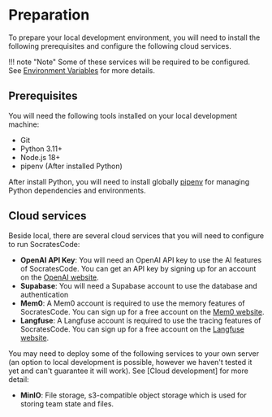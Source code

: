 # Preparation

To prepare your local development environment, you will need to install the following prerequisites and configure the following cloud services.

!!! note "Note"
    Some of these services will be required to be configured. See [Environment Variables](environment.md) for more details.

## Prerequisites

You will need the following tools installed on your local development machine:

- Git
- Python 3.11+
- Node.js 18+
- pipenv (After installed Python)

After install Python, you will need to install globally [pipenv](https://pipenv.pypa.io/en/latest/) for managing Python dependencies and environments.

## Cloud services

Beside local, there are several cloud services that you will need to configure to run SocratesCode:

- **OpenAI API Key**: You will need an OpenAI API key to use the AI features of SocratesCode. You can get an API key by signing up for an account on the [OpenAI website](https://platform.openai.com/signup).
- **Supabase**: You will need a Supabase account to use the database and authentication
- **Mem0**: A Mem0 account is required to use the memory features of SocratesCode. You can sign up for a free account on the [Mem0 website](https://www.mem0.ai/).
- **Langfuse**: A Langfuse account is required to use the tracing features of SocratesCode. You can sign up for a free account on the [Langfuse website](https://langfuse.com/).

You may need to deploy some of the following services to your own server (an option to local development is possible, however we haven't tested it yet and can't guarantee it will work). See [Cloud development] for more detail:

- **MinIO**: File storage, s3-compatible object storage which is used for storing team state and files.